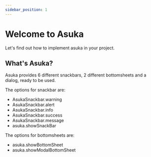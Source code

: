 ```yaml
---
sidebar_position: 1
---
```


# Welcome to Asuka

Let's find out how to implement asuka in your project.

## What's Asuka?

Asuka provides 6 different snackbars, 2 different bottomsheets and a dialog, ready to be used.

The options for snackbar are:

- AsukaSnackbar.warning
- AsukaSnackbar.alert
- AsukaSnackbar.info
- AsukaSnackbar.success
- AsukaSnackbar.message
- asuka.showSnackBar

The options for bottomsheets are:

- asuka.showBottomSheet
- asuka.showModalBottomSheet


